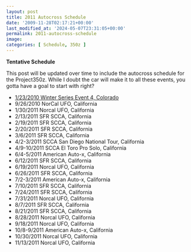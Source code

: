 ```yaml
---
layout: post
title: 2011 Autocross Schedule
date: '2009-11-28T02:17:21+00:00'
last_modified_at: '2024-05-07T23:31:05+00:00'
permalink: 2011-autocross-schedule
image:
categories: [ Schedule, 350z ]
---
```

**Tentative Schedule**

This post will be updated over time to include the autocross schedule for the Project350z. While I doubt the car will make it to all these events, you gotta have a goal to start with right?

- [1/23/2010 Winter Series Event 4, Colorado](https://www.rmsolo.org)
- 9/26/2010 NorCal UFO, California
- 1/30/2011 Norcal UFO, California
- 2/13/2011 SFR SCCA, California
- 2/19/2011 SFR SCCA, California
- 2/20/2011 SFR SCCA, California
- 3/6/2011 SFR SCCA, California
- 4/2-3/2011 SCCA San Diego National Tour, California
- 4/9-10/2011 SCCA El Toro Pro Solo, California
- 6/4-5/2011 American Auto-x, California
- 6/12/2011 SFR SCCA, California
- 6/19/2011 Norcal UFO, California
- 6/26/2011 SFR SCCA, California
- 7/2-3/2011 American Auto-x, California
- 7/10/2011 SFR SCCA, California
- 7/24/2011 SFR SCCA, California
- 7/31/2011 Norcal UFO, California
- 8/7/2011 SFR SCCA, California
- 8/21/2011 SFR SCCA, California
- 8/28/2011 Norcal UFO, California
- 9/18/2011 Norcal UFO, California
- 10/8-9/2011 American Auto-x, California
- 10/30/2011 Norcal UFO, California
- 11/13/2011 Norcal UFO, California
